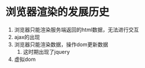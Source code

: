 # 浏览器渲染的发展历史

1. 浏览器只能渲染服务端返回的html数据，无法进行交互
2. ajax的出现
3. 浏览器只能渲染数据，操作dom更新数据
    1. 这时期出现了jquery
4. 虚拟dom
